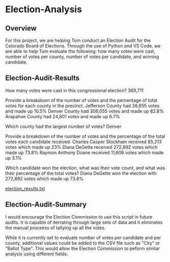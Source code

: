# Election-Analysis

## Overview

For this project, we are helping Tom conduct an Election Audit for the Colorado Board of Elections. Through the use of Python and VS Code, we are able to help Tom evaluate the following: how many votes were cast, number of votes per county, number of votes per candidate, and winning candidate.



## Election-Audit-Results

How many votes were cast in this congressional election?
369,711

Provide a breakdown of the number of votes and the percentage of total votes for each county in the precinct.
Jefferson County had 38,855 votes and made up 10.5%
Denver County had 306,055 votes and made up 82.8%
Arapahoe County had 24,801 votes and made up 6.7%

Which county had the largest number of votes?
Denver

Provide a breakdown of the number of votes and the percentage of the total votes each candidate received.
Charles Casper Stockham received 85,213 votes which made up 23%
Diana DeGette received 272,892 votes which made up 73.8%
Raymon Anthony Doane received 11,606 votes which made up 3.1%

Which candidate won the election, what was their vote count, and what was their percentage of the total votes?
Diana DeGette won the election with 272,892 votes which made up 73.8%


[election_results.txt](https://github.com/Cgossett2022/Election-Analysis/files/9569956/election_results.txt)


## Election-Audit-Summary

I would encourage the Election Commission to use this script in future audits. It is capable of iterrating through large sets of data and it eliminates the manual proceess of tallying up all the votes.

While it is currently set to evaluate number of votes per candidate and per county, additional values could be added to the CSV file such as "City" or "Ballot Type". This would allow the Election Commission to peform similar analysis using different fields.
